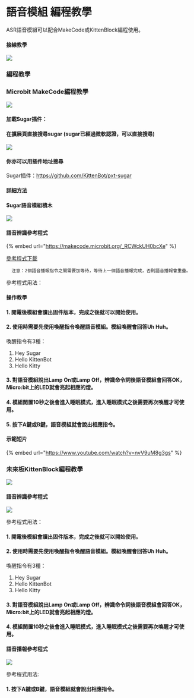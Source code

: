 # 語音模組 編程教學

ASR語音模組可以配合MakeCode或KittenBlock編程使用。

#### 接線教學

![](https://kittenbothk.readthedocs.io/en/latest/\_images/asr\_robotbit\_edu.png)

### 編程教學

### Microbit MakeCode編程教學

![](https://kittenbothk.readthedocs.io/en/latest/\_images/mcbanner15.png)

#### 加載Sugar插件：

#### 在擴展頁直接搜尋sugar (sugar已經過微軟認證，可以直接搜尋)

![](https://kittenbothk.readthedocs.io/en/latest/\_images/sugar\_search.gif)

#### 你亦可以用插件地址搜尋

Sugar插件：https://github.com/KittenBot/pxt-sugar

#### [詳細方法](../../programmingplatforms/makecode/kittenbotandmakecode.md)

#### Sugar語音模組積木

![](https://kittenbothk.readthedocs.io/en/latest/\_images/asr\_sugar\_1.png)

#### 語音辨識參考程式

{% embed url="https://makecode.microbit.org/_RCWckUH0bcXe" %}

[參考程式下載](https://makecode.microbit.org/\_RCWckUH0bcXe)

```
  注意：2個語音播報指令之間需要加等待，等待上一個語音播報完成，否則語音播報會重疊。
```

參考程式用法：

#### 操作教學

#### 1. 開電後模組會讀出固件版本，完成之後就可以開始使用。

#### 2. 使用時需要先使用喚醒指令喚醒語音模組。模組喚醒會回答Uh Huh。

喚醒指令有3種：

1. Hey Sugar
2. Hello KittenBot
3. Hello Kitty

#### 3. 對語音模組說出Lamp On或Lamp Off，辨識命令詞後語音模組會回答OK，Micro:bit上的LED就會亮起相應的燈。

#### 4. 模組閒置10秒之後會進入睡眠模式，進入睡眠模式之後需要再次喚醒才可使用。

#### 5. 按下A鍵或B鍵，語音模組就會說出相應指令。

#### 示範短片

{% embed url="https://www.youtube.com/watch?v=nvV9uM8g3gs" %}

### 未來板KittenBlock編程教學

![](https://kittenbothk.readthedocs.io/en/latest/\_images/kbbanner9.png)

#### 語音辨識參考程式

![](https://kittenbothk.readthedocs.io/en/latest/\_images/asr\_code2.png)

參考程式用法：

#### 1. 開電後模組會讀出固件版本，完成之後就可以開始使用。

#### 2. 使用時需要先使用喚醒指令喚醒語音模組。模組喚醒會回答Uh Huh。

喚醒指令有3種：

1. Hey Sugar
2. Hello KittenBot
3. Hello Kitty

#### 3. 對語音模組說出Lamp On或Lamp Off，辨識命令詞後語音模組會回答OK，Micro:bit上的LED就會亮起相應的燈。

#### 4. 模組閒置10秒之後會進入睡眠模式，進入睡眠模式之後需要再次喚醒才可使用。

#### 語音播報參考程式

![](https://kittenbothk.readthedocs.io/en/latest/\_images/asr\_code4.png)

參考程式用法:

#### 1. 按下A鍵或B鍵，語音模組就會說出相應指令。
